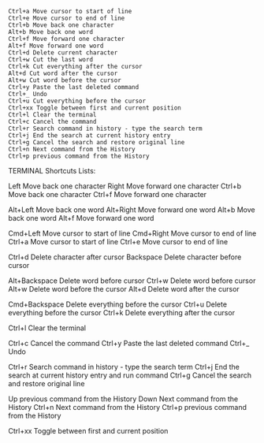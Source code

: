     Ctrl+a Move cursor to start of line
    Ctrl+e Move cursor to end of line
    Ctrl+b Move back one character
    Alt+b Move back one word
    Ctrl+f Move forward one character
    Alt+f Move forward one word
    Ctrl+d Delete current character
    Ctrl+w Cut the last word
    Ctrl+k Cut everything after the cursor
    Alt+d Cut word after the cursor
    Alt+w Cut word before the cursor
    Ctrl+y Paste the last deleted command
    Ctrl+_ Undo
    Ctrl+u Cut everything before the cursor
    Ctrl+xx Toggle between first and current position
    Ctrl+l Clear the terminal
    Ctrl+c Cancel the command
    Ctrl+r Search command in history - type the search term
    Ctrl+j End the search at current history entry
    Ctrl+g Cancel the search and restore original line
    Ctrl+n Next command from the History
    Ctrl+p previous command from the History

TERMINAL Shortcuts Lists:

Left            Move back one character
Right           Move forward one character
Ctrl+b          Move back one character
Ctrl+f          Move forward one character

Alt+Left        Move back one word
Alt+Right       Move forward one word
Alt+b           Move back one word
Alt+f           Move forward one word

Cmd+Left        Move cursor to start of line
Cmd+Right       Move cursor to end of line
Ctrl+a          Move cursor to start of line
Ctrl+e          Move cursor to end of line

Ctrl+d          Delete character after cursor
Backspace       Delete character before cursor

Alt+Backspace   Delete word before cursor
Ctrl+w          Delete word before cursor
Alt+w           Delete word before the cursor
Alt+d           Delete word after the cursor

Cmd+Backspace   Delete everything before the cursor
Ctrl+u          Delete everything before the cursor
Ctrl+k          Delete everything after the cursor

Ctrl+l          Clear the terminal

Ctrl+c          Cancel the command
Ctrl+y          Paste the last deleted command
Ctrl+_          Undo

Ctrl+r          Search command in history - type the search term
Ctrl+j          End the search at current history entry and run command
Ctrl+g          Cancel the search and restore original line

Up              previous command from the History
Down            Next command from the History
Ctrl+n          Next command from the History
Ctrl+p          previous command from the History

Ctrl+xx         Toggle between first and current position
